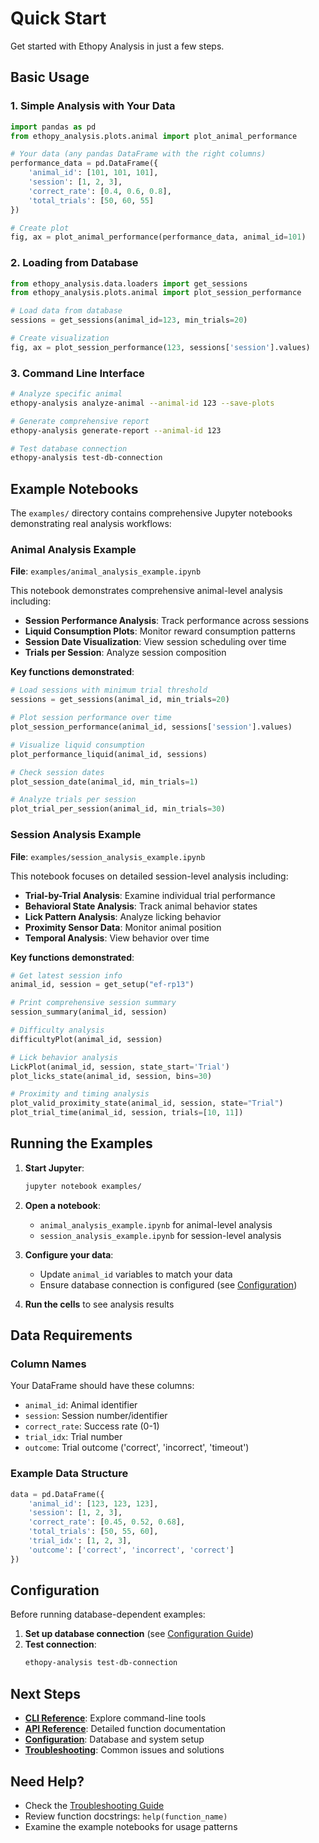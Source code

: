 # Quick Start

Get started with Ethopy Analysis in just a few steps.

## Basic Usage

### 1. Simple Analysis with Your Data

```python
import pandas as pd
from ethopy_analysis.plots.animal import plot_animal_performance

# Your data (any pandas DataFrame with the right columns)
performance_data = pd.DataFrame({
    'animal_id': [101, 101, 101],
    'session': [1, 2, 3],
    'correct_rate': [0.4, 0.6, 0.8],
    'total_trials': [50, 60, 55]
})

# Create plot
fig, ax = plot_animal_performance(performance_data, animal_id=101)
```

### 2. Loading from Database

```python
from ethopy_analysis.data.loaders import get_sessions
from ethopy_analysis.plots.animal import plot_session_performance

# Load data from database
sessions = get_sessions(animal_id=123, min_trials=20)

# Create visualization
fig, ax = plot_session_performance(123, sessions['session'].values)
```

### 3. Command Line Interface

```bash
# Analyze specific animal
ethopy-analysis analyze-animal --animal-id 123 --save-plots

# Generate comprehensive report
ethopy-analysis generate-report --animal-id 123

# Test database connection
ethopy-analysis test-db-connection
```

## Example Notebooks

The `examples/` directory contains comprehensive Jupyter notebooks demonstrating real analysis workflows:

### Animal Analysis Example
**File**: `examples/animal_analysis_example.ipynb`

This notebook demonstrates comprehensive animal-level analysis including:

- **Session Performance Analysis**: Track performance across sessions
- **Liquid Consumption Plots**: Monitor reward consumption patterns
- **Session Date Visualization**: View session scheduling over time
- **Trials per Session**: Analyze session composition

**Key functions demonstrated**:
```python
# Load sessions with minimum trial threshold
sessions = get_sessions(animal_id, min_trials=20)

# Plot session performance over time
plot_session_performance(animal_id, sessions['session'].values)

# Visualize liquid consumption
plot_performance_liquid(animal_id, sessions)

# Check session dates
plot_session_date(animal_id, min_trials=1)

# Analyze trials per session
plot_trial_per_session(animal_id, min_trials=30)
```

### Session Analysis Example
**File**: `examples/session_analysis_example.ipynb`

This notebook focuses on detailed session-level analysis including:

- **Trial-by-Trial Analysis**: Examine individual trial performance
- **Behavioral State Analysis**: Track animal behavior states
- **Lick Pattern Analysis**: Analyze licking behavior
- **Proximity Sensor Data**: Monitor animal position
- **Temporal Analysis**: View behavior over time

**Key functions demonstrated**:
```python
# Get latest session info
animal_id, session = get_setup("ef-rp13")

# Print comprehensive session summary
session_summary(animal_id, session)

# Difficulty analysis
difficultyPlot(animal_id, session)

# Lick behavior analysis
LickPlot(animal_id, session, state_start='Trial')
plot_licks_state(animal_id, session, bins=30)

# Proximity and timing analysis
plot_valid_proximity_state(animal_id, session, state="Trial")
plot_trial_time(animal_id, session, trials=[10, 11])
```

## Running the Examples

1. **Start Jupyter**:
   ```bash
   jupyter notebook examples/
   ```

2. **Open a notebook**:
   - `animal_analysis_example.ipynb` for animal-level analysis
   - `session_analysis_example.ipynb` for session-level analysis

3. **Configure your data**:
   - Update `animal_id` variables to match your data
   - Ensure database connection is configured (see [Configuration](configuration.md))

4. **Run the cells** to see analysis results

## Data Requirements

### Column Names
Your DataFrame should have these columns:

- `animal_id`: Animal identifier
- `session`: Session number/identifier  
- `correct_rate`: Success rate (0-1)
- `trial_idx`: Trial number
- `outcome`: Trial outcome ('correct', 'incorrect', 'timeout')

### Example Data Structure
```python
data = pd.DataFrame({
    'animal_id': [123, 123, 123],
    'session': [1, 2, 3],
    'correct_rate': [0.45, 0.52, 0.68],
    'total_trials': [50, 55, 60],
    'trial_idx': [1, 2, 3],
    'outcome': ['correct', 'incorrect', 'correct']
})
```

## Configuration

Before running database-dependent examples:

1. **Set up database connection** (see [Configuration Guide](configuration.md))
2. **Test connection**:
   ```bash
   ethopy-analysis test-db-connection
   ```

## Next Steps

- **[CLI Reference](cli.md)**: Explore command-line tools
- **[API Reference](api-reference.md)**: Detailed function documentation
- **[Configuration](configuration.md)**: Database and system setup
- **[Troubleshooting](troubleshooting.md)**: Common issues and solutions

## Need Help?

- Check the [Troubleshooting Guide](troubleshooting.md)
- Review function docstrings: `help(function_name)`
- Examine the example notebooks for usage patterns
